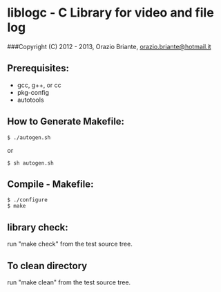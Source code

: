 ﻿# liblogc - C Library for video and file log
###Copyright (C) 2012 - 2013, Orazio Briante, <orazio.briante@hotmail.it>


## Prerequisites:

* gcc, g++, or cc
* pkg-config
* autotools

## How to Generate Makefile:

	$ ./autogen.sh
  or

	$ sh autogen.sh


## Compile - Makefile:
    
	$ ./configure
	$ make

## library check:

 run "make check" from the test source tree. 	

## To clean directory
 
 run "make clean" from the test source tree.
